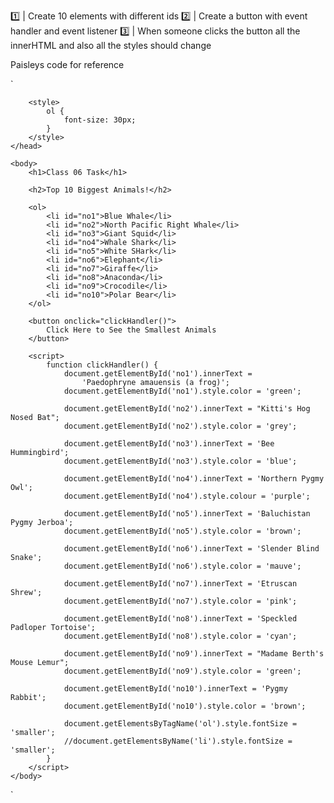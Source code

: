 1️⃣ | Create 10 elements with different ids
2️⃣ | Create a button with event handler and event listener
3️⃣ | When someone clicks the button all the innerHTML and also all the styles should change
  
Paisleys code for reference  

`
<!DOCTYPE html>

<html>
    <head>
        <title>Class 06 Task</title>

        <style>
            ol {
                font-size: 30px;
            }
        </style>
    </head>

    <body>
        <h1>Class 06 Task</h1>

        <h2>Top 10 Biggest Animals!</h2>

        <ol>
            <li id="no1">Blue Whale</li>
            <li id="no2">North Pacific Right Whale</li>
            <li id="no3">Giant Squid</li>
            <li id="no4">Whale Shark</li>
            <li id="no5">White SHark</li>
            <li id="no6">Elephant</li>
            <li id="no7">Giraffe</li>
            <li id="no8">Anaconda</li>
            <li id="no9">Crocodile</li>
            <li id="no10">Polar Bear</li>
        </ol>

        <button onclick="clickHandler()">
            Click Here to See the Smallest Animals
        </button>

        <script>
            function clickHandler() {
                document.getElementById('no1').innerText =
                    'Paedophryne amauensis (a frog)';
                document.getElementById('no1').style.color = 'green';

                document.getElementById('no2').innerText = "Kitti's Hog Nosed Bat";
                document.getElementById('no2').style.color = 'grey';

                document.getElementById('no3').innerText = 'Bee Hummingbird';
                document.getElementById('no3').style.color = 'blue';

                document.getElementById('no4').innerText = 'Northern Pygmy Owl';
                document.getElementById('no4').style.colour = 'purple';

                document.getElementById('no5').innerText = 'Baluchistan Pygmy Jerboa';
                document.getElementById('no5').style.color = 'brown';

                document.getElementById('no6').innerText = 'Slender Blind Snake';
                document.getElementById('no6').style.color = 'mauve';

                document.getElementById('no7').innerText = 'Etruscan Shrew';
                document.getElementById('no7').style.color = 'pink';

                document.getElementById('no8').innerText = 'Speckled Padloper Tortoise';
                document.getElementById('no8').style.color = 'cyan';

                document.getElementById('no9').innerText = "Madame Berth's Mouse Lemur";
                document.getElementById('no9').style.color = 'green';

                document.getElementById('no10').innerText = 'Pygmy Rabbit';
                document.getElementById('no10').style.color = 'brown';

                document.getElementsByTagName('ol').style.fontSize = 'smaller';
                //document.getElementsByName('li').style.fontSize = 'smaller';
            }
        </script>
    </body>
</html>
`

